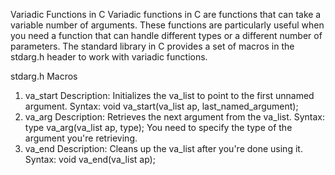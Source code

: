 Variadic Functions in C
Variadic functions in C are functions that can take a variable number of arguments. These functions are particularly useful when you need a function that can handle different types or a different number of parameters. The standard library in C provides a set of macros in the stdarg.h header to work with variadic functions.

stdarg.h Macros
1. va_start
Description: Initializes the va_list to point to the first unnamed argument.
Syntax: void va_start(va_list ap, last_named_argument);
2. va_arg
Description: Retrieves the next argument from the va_list.
Syntax: type va_arg(va_list ap, type);
You need to specify the type of the argument you're retrieving.
3. va_end
Description: Cleans up the va_list after you're done using it.
Syntax: void va_end(va_list ap);
